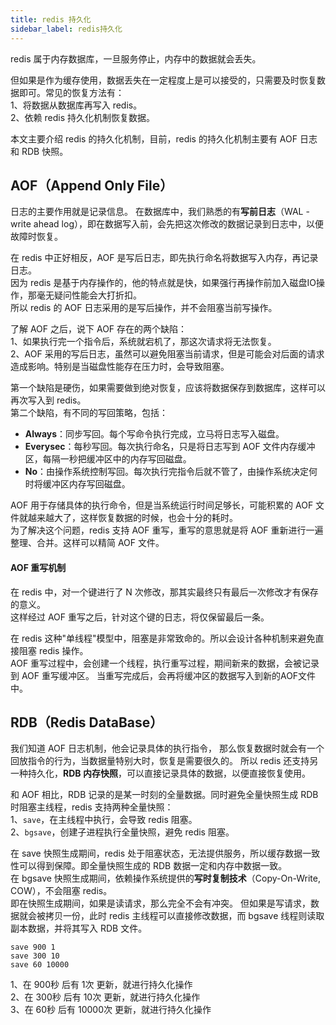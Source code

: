 ```yaml
---
title: redis 持久化
sidebar_label: redis持久化
---
```


redis 属于内存数据库，一旦服务停止，内存中的数据就会丢失。

但如果是作为缓存使用，数据丢失在一定程度上是可以接受的，只需要及时恢复数据即可。常见的恢复方法有：   
1、将数据从数据库再写入 redis。      
2、依赖 redis 持久化机制恢复数据。     

本文主要介绍 redis 的持久化机制，目前，redis 的持久化机制主要有 AOF 日志和 RDB 快照。


## AOF（Append Only File）
日志的主要作用就是记录信息。
在数据库中，我们熟悉的有**写前日志**（WAL - write ahead log），即在数据写入前，会先把这次修改的数据记录到日志中，以便故障时恢复。   

在 redis 中正好相反，AOF 是写后日志，即先执行命名将数据写入内存，再记录日志。     
因为 redis 是基于内存操作的，他的特点就是快，如果强行再操作前加入磁盘IO操作，那毫无疑问性能会大打折扣。    
所以 redis 的 AOF 日志采用的是写后操作，并不会阻塞当前写操作。

了解 AOF 之后，说下 AOF 存在的两个缺陷：   
1、如果执行完一个指令后，系统就宕机了，那这次请求将无法恢复。   
2、AOF 采用的写后日志，虽然可以避免阻塞当前请求，但是可能会对后面的请求造成影响。特别是当磁盘性能存在压力时，会导致阻塞。    

第一个缺陷是硬伤，如果需要做到绝对恢复，应该将数据保存到数据库，这样可以再次写入到 redis。     
第二个缺陷，有不同的写回策略，包括：    
* **Always**：同步写回。每个写命令执行完成，立马将日志写入磁盘。
* **Everysec**：每秒写回。每次执行命名，只是将日志写到 AOF 文件内存缓冲区，每隔一秒把缓冲区中的内存写回磁盘。
* **No**：由操作系统控制写回。每次执行完指令后就不管了，由操作系统决定何时将缓冲区内存写回磁盘。

AOF 用于存储具体的执行命令，但是当系统运行时间足够长，可能积累的 AOF 文件就越来越大了，这样恢复数据的时候，也会十分的耗时。     
为了解决这个问题，redis 支持 AOF 重写，重写的意思就是将 AOF 重新进行一遍整理、合并。这样可以精简 AOF 文件。

#### AOF 重写机制
在 redis 中，对一个键进行了 N 次修改，那其实最终只有最后一次修改才有保存的意义。   
这样经过 AOF 重写之后，针对这个键的日志，将仅保留最后一条。

在 redis 这种"单线程"模型中，阻塞是非常致命的。所以会设计各种机制来避免直接阻塞 redis 操作。    
AOF 重写过程中，会创建一个线程，执行重写过程，期间新来的数据，会被记录到 AOF 重写缓冲区。
当重写完成后，会再将缓冲区的数据写入到新的AOF文件中。


## RDB（Redis DataBase）
我们知道 AOF 日志机制，他会记录具体的执行指令，
那么恢复数据时就会有一个回放指令的行为，当数据量特别大时，恢复是需要很久的。
所以 redis 还支持另一种持久化，**RDB 内存快照**，可以直接记录具体的数据，以便直接恢复使用。

和 AOF 相比，RDB 记录的是某一时刻的全量数据。同时避免全量快照生成 RDB 时阻塞主线程，redis 支持两种全量快照：   
1、`save`，在主线程中执行，会导致 redis 阻塞。  
2、`bgsave`，创建子进程执行全量快照，避免 redis 阻塞。  


在 save 快照生成期间，redis 处于阻塞状态，无法提供服务，所以缓存数据一致性可以得到保障。即全量快照生成的 RDB 数据一定和内存中数据一致。   
在 bgsave 快照生成期间，依赖操作系统提供的**写时复制技术**（Copy-On-Write, COW），不会阻塞 redis。    
即在快照生成期间，如果是读请求，那么完全不会有冲突。
但如果是写请求，数据就会被拷贝一份，此时 redis 主线程可以直接修改数据，而 bgsave 线程则读取副本数据，并将其写入 RDB 文件。

```text title="redis save 常见配置"
save 900 1
save 300 10
save 60 10000
```
1、在 900秒 后有 1次 更新，就进行持久化操作   
2、在 300秒 后有 10次 更新，就进行持久化操作   
3、在 60秒 后有 10000次 更新，就进行持久化操作    

